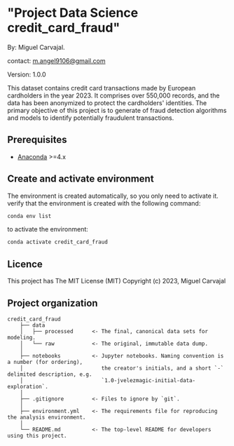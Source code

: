 # "Project Data Science credit_card_fraud"

By: Miguel Carvajal.

contact: m.angel9106@gmail.com

Version: 1.0.0

This dataset contains credit card transactions made by European cardholders in the year 2023. It comprises over 550,000 records, and the data has been anonymized to protect the cardholders' identities. The primary objective of this project is to generate  of fraud detection algorithms and models to identify potentially fraudulent transactions.

## Prerequisites

- [Anaconda](https://www.anaconda.com/download/) >=4.x

## Create and activate environment

The environment is created automatically, so you only need to activate it.
verify that the environment is created with the following command:

```bash
conda env list
```
to activate the environment:

```bash
conda activate credit_card_fraud
```
## Licence

 This project has The MIT License (MIT) Copyright (c) 2023, Miguel Carvajal




## Project organization

    credit_card_fraud
        ├── data
        │   ├── processed      <- The final, canonical data sets for modeling.
        │   └── raw            <- The original, immutable data dump.
        │
        ├── notebooks          <- Jupyter notebooks. Naming convention is a number (for ordering),
        │                         the creator's initials, and a short `-` delimited description, e.g.
        │                         `1.0-jvelezmagic-initial-data-exploration`.
        │
        ├── .gitignore         <- Files to ignore by `git`.
        │
        ├── environment.yml    <- The requirements file for reproducing the analysis environment.
        │
        └── README.md          <- The top-level README for developers using this project.

